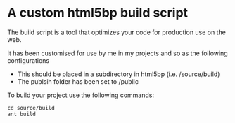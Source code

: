 # A custom html5bp build script

The build script is a tool that optimizes your code for production use on the web.

It has been customised for use by me in my projects and so as the following configurations

* This should be placed in a subdirectory in html5bp (i.e. /source/build)
* The publsih folder has been set to /public

To build your project use the following commands:

    cd source/build
    ant build